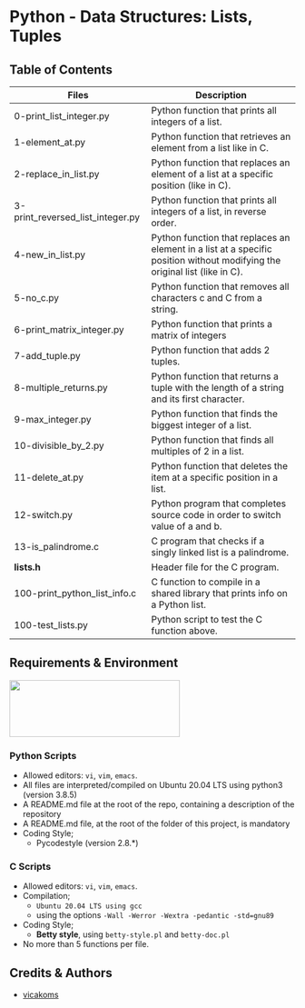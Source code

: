# Python - Data Structures: Lists, Tuples

## Table of Contents
| Files |	Description |
| --- | --- |
| 0-print_list_integer.py	| Python function that prints all integers of a list. |
| 1-element_at.py	| Python function that retrieves an element from a list like in C. |
| 2-replace_in_list.py	| Python function that replaces an element of a list at a specific position (like in C). |
| 3-print_reversed_list_integer.py	| Python function that prints all integers of a list, in reverse order. |
| 4-new_in_list.py	| Python function that replaces an element in a list at a specific position without modifying the original list (like in C). |
| 5-no_c.py	| Python function that removes all characters c and C from a string. |
| 6-print_matrix_integer.py	| Python function that prints a matrix of integers
| 7-add_tuple.py	| Python function that adds 2 tuples. |
| 8-multiple_returns.py	| Python function that returns a tuple with the length of a string and its first character. |
| 9-max_integer.py	| Python function that finds the biggest integer of a list. |
| 10-divisible_by_2.py	| Python function that finds all multiples of 2 in a list. |
| 11-delete_at.py	| Python function that deletes the item at a specific position in a list. |
| 12-switch.py	| Python program that completes source code in order to switch value of a and b. |
| 13-is_palindrome.c	| C program that checks if a singly linked list is a palindrome. |
| **lists.h**	| Header file for the C program. |
| 100-print_python_list_info.c	| C function to compile in a shared library that prints info on a Python list. |
| 100-test_lists.py	| Python script to test the C function above. |

## Requirements & Environment
<img src="https://alx-apply.hbtn.io/brand_alx/share_image_2019.jpg" width="300" height="100" />

### Python Scripts
- Allowed editors: `vi`, `vim`, `emacs`.
- All files are interpreted/compiled on Ubuntu 20.04 LTS using python3 (version 3.8.5)
- A README.md file at the root of the repo, containing a description of the repository
- A README.md file, at the root of the folder of this project, is mandatory
- Coding Style;
  - Pycodestyle (version 2.8.*)

### C Scripts
 - Allowed editors: `vi`, `vim`, `emacs`.
 - Compilation;
   - `Ubuntu 20.04 LTS using gcc`
   - using the options `-Wall -Werror -Wextra -pedantic -std=gnu89`
 - Coding Style;
   - **Betty style**, using `betty-style.pl` and `betty-doc.pl`
 - No more than 5 functions per file.

## Credits & Authors
- [vicakoms](https://github.com/TosinISOGUN)
